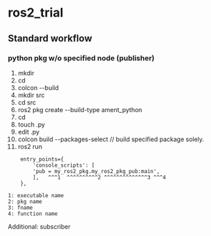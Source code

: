 # ros2_trial
## Standard workflow
### python pkg w/o specified node (publisher)
1. mkdir <workspace>
1. cd <workspace>
1. colcon --build
1. mkdir src
1. cd src
1. ros2 pkg create --build-type ament_python <pkg name>
1. cd <pkg name>
1. touch <fname>.py
1. edit <fname>.py
1. colcon build --packages-select <pkg name> // build specified package solely.
1. ros2 run <pkg name> <executable name>
````
    entry_points={
        'console_scripts': [
	    'pub = my_ros2_pkg.my_ros2_pkg_pub:main',
        ],   ^^^1  ^^^^^^^^^^2 ^^^^^^^^^^^^^^3 ^^^4
    },
    
1: executable name
2: pkg name
3: fname
4: function name
````

Additional: subscriber

